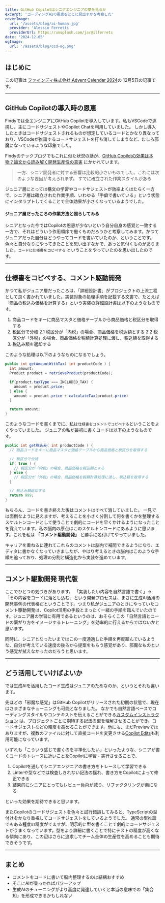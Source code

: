```yaml
---
title: GitHub Copilotはシニアエンジニアの夢を見るか
excerpt: 'コーディングAIの恩恵をどこに見出すかを考察した'
coverImage:
  url: '/assets/blog/ai-human.jpg'
  provider: 'Alessio Ferretti'
  providerUrl: https://unsplash.com/ja/@ilferrets
date: '2024-12-05'
ogImage:
  url: '/assets/blog/ccd-og.png'
---
```


## はじめに

この記事は [ファインディ株式会社 Advent Calendar 2024](https://adventar.org/calendars/10599)の 12月5日の記事です。

---

## GitHub Copilotの導入時の恩恵

Findyでは全エンジニアにGitHub Copilotを導入しています。私もVSCodeで連携し、主にコードサジェストやCopilot Chatを利用していました。
しかし導入したときはコードサジェストされるものが想定しているコードとかなり異なっており、VSCodeが推論するコードサジェストを打ち消してしまうなど、むしろ邪魔になっているような印象でした。

Findyのテックブログでもこれに似た状況の話が、[GitHub Copilotの効果は本物？論文から読み解く開発生産性の真実](https://tech.findy.co.jp/entry/2024/09/20/090000) にかかれています。

> 一方、シニア開発者に対する影響は比較的小さいものでした。これには次のような要因が考えられます。
> すでに確立された作業スタイルがある

ジュニア層にとっては構文の学習やコードサジェストが効率よくはたらく一方で、シニア層は確立された作業手順、いわゆる「手癖で書いている」という状態にインタラプトしてくることで全体効果が小さくなっているようでした。

#### ジュニア層だったころの作業方法と照らしてみる

シニアとなった今ではCopilotの恩恵が少ないという自分自身の感覚と一致する一方で、それはどういう作用順序で働くものだろうかと考察してみます。かつてジュニアだった自分はどうやってコードを書いていたのか、ということです。色々と自分なりにやってきたことを思い出すなかで、あっと気付くものがありました。`コードに仕様書をコピペする` ということをやっていたのを思い出したのです。

---

## 仕様書をコピペする、コメント駆動開発

かつて私がジュニア層だったころは、「詳細設計書」がプロジェクトの上流工程として良く書かれていました。実装対象の処理手順を記載する文書で、たとえば「商品の税込み価格を計算する」という実装の詳細設計書は以下のようなものです。

1. 商品コードをキーに商品マスタと価格テーブルから商品価格と税区分を取得する
1. 税区分で分岐
   2.1 税区分が「内税」の場合、商品価格を税込額とする
   2.2 税区分が「外税」の場合、商品価格を税額計算処理に渡し、税込額を取得する
1. 税込み額を返却する

このような処理は以下のようなものになるでしょう。

```java
public int getAmountWithTax( int productCode ) {
  int amount;
  Product product = retrieveProduct(productCode);

  if(product.taxType === INCLUDED_TAX) {
    amount = product.price;
  } else {
    amount = product.price + calculateTax(product.price)
  }

  return amount;
}
```

このようなコードを書くまでに、私は`仕様書をコメントでコピペする`ということをよくやっていました。
ジュニアの私が最初に書くコードは以下のようなものです。

```java
public int get税込み( int productCode ) {
  // 商品コードをキーに商品マスタと価格テーブルから商品価格と税区分を取得する

  // 税区分で分岐
  if( true ) {
    // 税区分が「内税」の場合、商品価格を税込額とする
  } else {
    // 税区分が「外税」の場合、商品価格を税額計算処理に渡し、税込額を取得する
  }

  // 税込み額返却する
  return 999;
}
```

もちろん、コードを書き終えた後はコメントはすべて消していました。
一見では面倒なように見えますが、考えることを小さく分割して何を書くかを整理するスケルトンコードとして使うことで劇的にコードを早くかけるようになったことを覚えています。私の脳内の原点はこのスケルトンコードにあるように思います。これを私は **「コメント駆動開発」** と勝手に名付けてやっていました。

キャリアを重ねるに連れてこれらのコメントは脳内で補間できるようになり、エディタに書かなくなっていきましたが、やはり考えるときの脳内はこのような手順を追っており、処理の分割と構造化から実装を進めています。

---

## コメント駆動開発 現代版

ここでひとつの気づきがあります。
「実装したい内容を自然言語で書く」→「その内容をコードに落とし込む」という開発プロセスは、まさに生成AI活用の開発事例の代表格だということです。つまり私がジュニアのときにやっていたコメント駆動開発は、Copilot活用の手段とまったく一緒の手順を踏んでいたのです。ジュニア層の学習に有用であるというのは、おそらくこの「自然言語とコードの繋がり方をイメージするトレーニング」を効率的に行えるからではないかと思います。

同時に、シニアとなったいまではこの一度通過した手順を再度踏んでいるような、自分が考えている速度の後ろから提案をもらう感覚があり、邪魔なものという感覚が拭えなかったのだろうと思います。

---

## どう活用していけばよいか

では生成AIを活用したコード生成はジュニアのためなのか、というとそれも違います。

先ほどの「邪魔な感覚」はGitHub Copilotがリリースされた初期の状態で、現在はさまざまなチューニングも可能となりました。
なかでも自然言語ベースでコーディングスタイルやコンテキストを伝えることができる[カスタムインストラクション](https://code.visualstudio.com/docs/copilot/copilot-customization#_use-a-githubcopilotinstructionsmd-file) は、プロジェクトごとに期待する記法の型を理解させることができ、コードサジェストなどの精度を高めることができます。他にも、まだPreviewではありますが、複数のファイルに対して直接コードを変更させる[Copilot Edits](https://code.visualstudio.com/docs/copilot/copilot-edits)も利用可能になっています。

いずれも「こういう感じで書くのを平準化したい」といったような、シニアが書くコードのトレースに近いことをCopilotに学習・実行させることで、

1. Copilotを通してシニアエンジニアの書き方をトレースして学習できる
1. Linterや型などでは検査しきれない記法の揺れ、書き方をCopilotによって修正できる
1. 結果的にシニアにとってもレビュー負荷が減り、リファクタリングが楽になる

といった効果を期待できると思います。

またCopilotのコードサジェストを色々と試行錯誤してみると、TypeScriptの型付けをかなり重視してコードサジェストをしているようでした。
通常の型推論でもある程度の精度がでますが、明示的に型を書くことで劇的にコードサジェストがうまくなっています。型をより詳細に書くことで特にテストの精度が高くなる傾向にあり、この辺はさらに追求してチーム全体の生産性を高めることも期待できそうです。

---

## まとめ

- コメントをコードに書いて脳内整理するのは結構おすすめ
- そこにAIが乗っかればパワーアップ
- 生成AIのチューニングがより高度に発達していくと本当の意味での「集合知」を形成できるかもしれない
